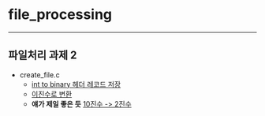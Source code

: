 # file_processing
------
## 파일처리 과제 2
* create_file.c
  - [int to binary 헤더 레코드 저장](https://www.programmingsimplified.com/c/source-code/c-program-convert-decimal-to-binary)
  - [이진수로 변환](https://lypicfa.tistory.com/209)
  - **얘가 제일 좋은 듯** [10진수 -> 2진수](https://edu-coding.tistory.com/17#:~:text=10%EC%A7%84%EC%88%98%EB%A5%BC%202%EC%A7%84%EC%88%98%EB%A1%9C%20%EB%B3%80%ED%99%98%ED%95%98%EB%A0%A4%EB%A9%B4%2010%EC%A7%84%EC%88%98,2%EC%A7%84%EC%88%98%EA%B0%80%20%EC%B6%9C%EB%A0%A5%EB%90%A9%EB%8B%88%EB%8B%A4.)
